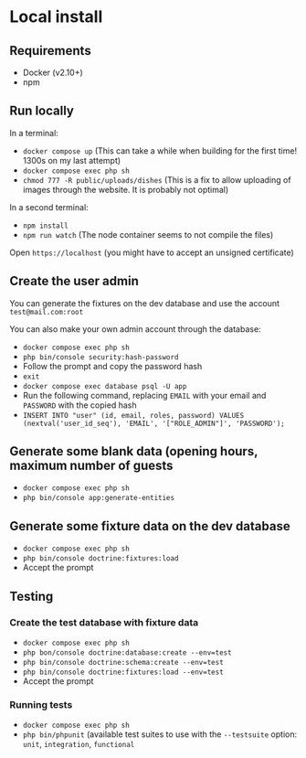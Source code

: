 # Local install

## Requirements

 * Docker (v2.10+)
 * npm

## Run locally

In a terminal: 

 * `docker compose up` (This can take a while when building for the first time! 1300s on my last attempt)
 * `docker compose exec php sh`
 * `chmod 777 -R public/uploads/dishes` (This is a fix to allow uploading of images through the website. It is probably not optimal)

In a second terminal: 

 * `npm install`
 * `npm run watch` (The node container seems to not compile the files)

Open `https://localhost` (you might have to accept an unsigned certificate)

## Create the user admin

You can generate the fixtures on the dev database and use the account `test@mail.com:root`

You can also make your own admin account through the database:
 * `docker compose exec php sh`
 * `php bin/console security:hash-password`
 * Follow the prompt and copy the password hash
 * `exit`
 * `docker compose exec database psql -U app`
 * Run the following command, replacing `EMAIL` with your email and `PASSWORD` with the copied hash
 * `INSERT INTO "user" (id, email, roles, password) VALUES (nextval('user_id_seq'), 'EMAIL', '["ROLE_ADMIN"]', 'PASSWORD');`

## Generate some blank data (opening hours, maximum number of guests

 * `docker compose exec php sh`
 * `php bin/console app:generate-entities`

## Generate some fixture data on the dev database

 * `docker compose exec php sh`
 * `php bin/console doctrine:fixtures:load`
 * Accept the prompt

## Testing

### Create the test database with fixture data

 * `docker compose exec php sh`
 * `php bon/console doctrine:database:create --env=test`
 * `php bin/console doctrine:schema:create --env=test`
 * `php bin/console doctrine:fixtures:load --env=test`
 * Accept the prompt

### Running tests

 * `docker compose exec php sh`
 * `php bin/phpunit` (available test suites to use with the `--testsuite` option: `unit`, `integration`, `functional`
